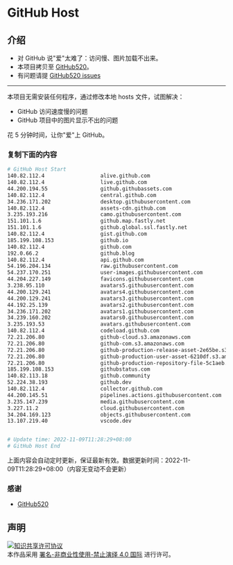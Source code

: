 # GitHub Host
## 介绍
- 对 GitHub 说"爱"太难了：访问慢、图片加载不出来。
- 本项目拷贝至 [GitHub520](https://github.com/521xueweihan/GitHub520)。
- 有问题请提 [GitHub520 issues](https://github.com/521xueweihan/GitHub520/issues/new)

---

本项目无需安装任何程序，通过修改本地 hosts 文件，试图解决：
- GitHub 访问速度慢的问题
- GitHub 项目中的图片显示不出的问题

花 5 分钟时间，让你"爱"上 GitHub。

### 复制下面的内容
```bash
# GitHub Host Start
140.82.112.4                  alive.github.com
140.82.112.4                  live.github.com
44.200.194.55                 github.githubassets.com
140.82.112.4                  central.github.com
34.236.171.202                desktop.githubusercontent.com
140.82.112.4                  assets-cdn.github.com
3.235.193.216                 camo.githubusercontent.com
151.101.1.6                   github.map.fastly.net
151.101.1.6                   github.global.ssl.fastly.net
140.82.112.4                  gist.github.com
185.199.108.153               github.io
140.82.112.4                  github.com
192.0.66.2                    github.blog
140.82.112.4                  api.github.com
54.196.204.134                raw.githubusercontent.com
54.237.170.251                user-images.githubusercontent.com
44.204.227.149                favicons.githubusercontent.com
3.238.95.110                  avatars5.githubusercontent.com
44.200.129.241                avatars4.githubusercontent.com
44.200.129.241                avatars3.githubusercontent.com
44.192.25.139                 avatars2.githubusercontent.com
34.236.171.202                avatars1.githubusercontent.com
34.239.160.202                avatars0.githubusercontent.com
3.235.193.53                  avatars.githubusercontent.com
140.82.112.4                  codeload.github.com
72.21.206.80                  github-cloud.s3.amazonaws.com
72.21.206.80                  github-com.s3.amazonaws.com
72.21.206.80                  github-production-release-asset-2e65be.s3.amazonaws.com
72.21.206.80                  github-production-user-asset-6210df.s3.amazonaws.com
72.21.206.80                  github-production-repository-file-5c1aeb.s3.amazonaws.com
185.199.108.153               githubstatus.com
140.82.113.18                 github.community
52.224.38.193                 github.dev
140.82.112.4                  collector.github.com
44.200.145.51                 pipelines.actions.githubusercontent.com
3.235.147.239                 media.githubusercontent.com
3.227.11.2                    cloud.githubusercontent.com
34.204.169.123                objects.githubusercontent.com
13.107.219.40                 vscode.dev


# Update time: 2022-11-09T11:28:29+08:00
# GitHub Host End

```
上面内容会自动定时更新，保证最新有效。数据更新时间：2022-11-09T11:28:29+08:00（内容无变动不会更新）

### 感谢

- [GitHub520](https://github.com/521xueweihan/GitHub520)

## 声明
<a rel="license" href="https://creativecommons.org/licenses/by-nc-nd/4.0/deed.zh"><img alt="知识共享许可协议" style="border-width: 0" src="https://licensebuttons.net/l/by-nc-nd/4.0/88x31.png"></a><br>本作品采用 <a rel="license" href="https://creativecommons.org/licenses/by-nc-nd/4.0/deed.zh">署名-非商业性使用-禁止演绎 4.0 国际</a> 进行许可。